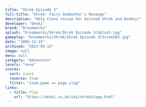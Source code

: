 ```yaml
---
title: "Shrek Episode 3"
full-title: "Shrek: Fairy Godmother's Revenge"
description: "Help Fiona rescue her beloved Shrek and Donkey!"
developer: "Denki"
brand: "Dreamworks"
splash: "Dreamworks/Shrek/Shrek Episode 3/Splash.jpg"
gameplay: "Dreamworks/Shrek/Shrek Episode 3/Screen03.jpg"
date: "2005-12-15"
archived: "2023-05-13"
image: null
menu: null
category: "Adventure"
levels: "none"
scores:
  sort: score
  reverse: true
  filter: "item.game == page.slug"
links:
  - title: Play
    url: "https://denki.co.uk/sky/shrek3/app.html"
---
```

